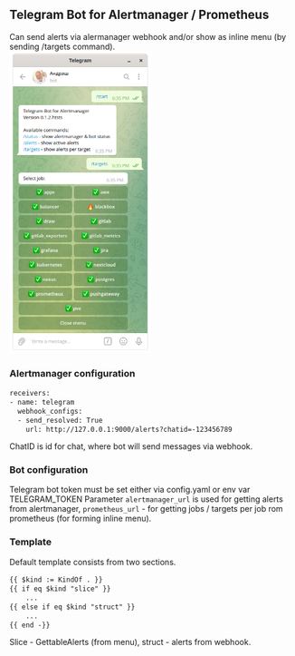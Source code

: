 ## Telegram Bot for Alertmanager / Prometheus
Can send alerts via alermanager webhook and/or show as inline menu (by sending /targets command).  
<img src="https://raw.githubusercontent.com/ps78674/alertmanager_bot/master/img/menu.png" width="250"/>

### Alertmanager configuration
```
receivers:
- name: telegram
  webhook_configs:
  - send_resolved: True
    url: http://127.0.0.1:9000/alerts?chatid=-123456789
```
ChatID is id for chat, where bot will send messages via webhook.

### Bot configuration
Telegram bot token must be set either via config.yaml or env var TELEGRAM_TOKEN
Parameter `alertmanager_url` is used for getting alerts from alertmanager, `prometheus_url` - for getting jobs / targets per job rom prometheus (for forming inline menu).

### Template
Default template consists from two sections.
```
{{ $kind := KindOf . }}
{{ if eq $kind "slice" }}
    ...
{{ else if eq $kind "struct" }}
    ...
{{ end -}}
```
Slice - GettableAlerts (from menu), struct - alerts from webhook.
